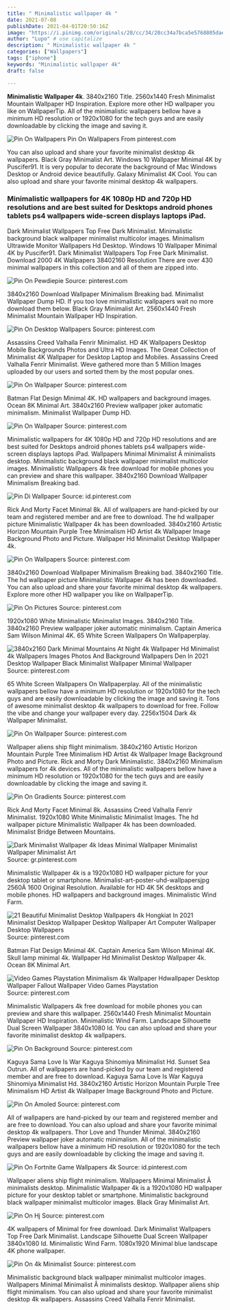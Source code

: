 ```yaml
---
title: " Minimalistic wallpaper 4k "
date: 2021-07-08
publishDate: 2021-04-01T20:50:16Z
image: "https://i.pinimg.com/originals/28/cc/34/28cc34a7bca5e5768805dae8a413ac6b.jpg"
author: "Lupo" # use capitalize
description: " Minimalistic wallpaper 4k "
categories: ["Wallpapers"]
tags: ["iphone"]
keywords: "Minimalistic wallpaper 4k"
draft: false

---
```



**Minimalistic Wallpaper 4k**. 3840x2160 Title. 2560x1440 Fresh Minimalist Mountain Wallpaper HD Inspiration. Explore more other HD wallpaper you like on WallpaperTip. All of the minimalistic wallpapers bellow have a minimum HD resolution or 1920x1080 for the tech guys and are easily downloadable by clicking the image and saving it.

![Pin On Wallpapers](https://i.pinimg.com/originals/19/17/45/1917458250669b8b81f7e9f30d34645e.png "Pin On Wallpapers")
Pin On Wallpapers From pinterest.com


You can also upload and share your favorite minimalist desktop 4k wallpapers. Black Gray Minimalist Art. Windows 10 Wallpaper Minimal 4K by Puscifer91. It is very popular to decorate the background of Mac Windows Desktop or Android device beautifully. Galaxy Minimalist 4K Cool. You can also upload and share your favorite minimal desktop 4k wallpapers.

### Minimalistic wallpapers for 4K 1080p HD and 720p HD resolutions and are best suited for Desktops android phones tablets ps4 wallpapers wide-screen displays laptops iPad.

Dark Minimalist Wallpapers Top Free Dark Minimalist. Minimalistic background black wallpaper minimalist multicolor images. Minimalism Ultrawide Monitor Wallpapers Hd Desktop. Windows 10 Wallpaper Minimal 4K by Puscifer91. Dark Minimalist Wallpapers Top Free Dark Minimalist. Download 2000 4K Wallpapers 38402160 Resolution There are over 430 minimal wallpapers in this collection and all of them are zipped into.


![Pin On Pewdiepie](https://i.pinimg.com/originals/cd/25/d1/cd25d14c9959c734840a5e7597a9b9b1.jpg "Pin On Pewdiepie")
Source: pinterest.com

3840x2160 Download Wallpaper Minimalism Breaking bad. Minimalist Wallpaper Dump HD. If you too love minimalistic wallpapers wait no more download them below. Black Gray Minimalist Art. 2560x1440 Fresh Minimalist Mountain Wallpaper HD Inspiration.

![Pin On Desktop Wallpapers](https://i.pinimg.com/originals/9f/c2/82/9fc282afca7d370d15ff428a694106e8.jpg "Pin On Desktop Wallpapers")
Source: pinterest.com

Assassins Creed Valhalla Fenrir Minimalist. HD 4K Wallpapers Desktop Mobile Backgrounds Photos and Ultra HD Images. The Great Collection of Minimalist 4K Wallpaper for Desktop Laptop and Mobiles. Assassins Creed Valhalla Fenrir Minimalist. Weve gathered more than 5 Million Images uploaded by our users and sorted them by the most popular ones.

![Pin On Wallpaper](https://i.pinimg.com/originals/3c/d4/2c/3cd42cd5f2e04915123fc67a0712673b.jpg "Pin On Wallpaper")
Source: pinterest.com

Batman Flat Design Minimal 4K. HD wallpapers and background images. Ocean 8K Minimal Art. 3840x2160 Preview wallpaper joker automatic minimalism. Minimalist Wallpaper Dump HD.

![Pin On Wallpaper](https://i.pinimg.com/originals/ef/12/d6/ef12d618596f71ee17960088b26c7d7a.jpg "Pin On Wallpaper")
Source: pinterest.com

Minimalistic wallpapers for 4K 1080p HD and 720p HD resolutions and are best suited for Desktops android phones tablets ps4 wallpapers wide-screen displays laptops iPad. Wallpapers Minimal Minimalist Â minimalists desktop. Minimalistic background black wallpaper minimalist multicolor images. Minimalistic Wallpapers 4k free download for mobile phones you can preview and share this wallpaper. 3840x2160 Download Wallpaper Minimalism Breaking bad.

![Pin Di Wallpaper](https://i.pinimg.com/originals/24/6b/be/246bbe8a7dbf3d0f29bc32e6c529b314.png "Pin Di Wallpaper")
Source: id.pinterest.com

Rick And Morty Facet Minimal 8k. All of wallpapers are hand-picked by our team and registered member and are free to download. The hd wallpaper picture Minimalistic Wallpaper 4k has been downloaded. 3840x2160 Artistic Horizon Mountain Purple Tree Minimalism HD Artist 4k Wallpaper Image Background Photo and Picture. Wallpaper Hd Minimalist Desktop Wallpaper 4k.

![Pin On Wallpapers](https://i.pinimg.com/originals/19/17/45/1917458250669b8b81f7e9f30d34645e.png "Pin On Wallpapers")
Source: pinterest.com

3840x2160 Download Wallpaper Minimalism Breaking bad. 3840x2160 Title. The hd wallpaper picture Minimalistic Wallpaper 4k has been downloaded. You can also upload and share your favorite minimal desktop 4k wallpapers. Explore more other HD wallpaper you like on WallpaperTip.

![Pin On Pictures](https://i.pinimg.com/736x/99/a5/fc/99a5fcd40038a88b358be5f2cffa442a.jpg "Pin On Pictures")
Source: pinterest.com

1920x1080 White Minimalistic Minimalist Images. 3840x2160 Title. 3840x2160 Preview wallpaper joker automatic minimalism. Captain America Sam Wilson Minimal 4K. 65 White Screen Wallpapers On Wallpaperplay.

![3840x2160 Dark Minimal Mountains At Night 4k Wallpaper Hd Minimalist 4k Wallpapers Images Photos And Background Wallpapers Den In 2021 Desktop Wallpaper Black Minimalist Wallpaper Minimal Wallpaper](https://i.pinimg.com/736x/2f/36/ce/2f36cef13b6351d45d1b99a16f894033.jpg "3840x2160 Dark Minimal Mountains At Night 4k Wallpaper Hd Minimalist 4k Wallpapers Images Photos And Background Wallpapers Den In 2021 Desktop Wallpaper Black Minimalist Wallpaper Minimal Wallpaper")
Source: pinterest.com

65 White Screen Wallpapers On Wallpaperplay. All of the minimalistic wallpapers bellow have a minimum HD resolution or 1920x1080 for the tech guys and are easily downloadable by clicking the image and saving it. Tons of awesome minimalist desktop 4k wallpapers to download for free. Follow the vibe and change your wallpaper every day. 2256x1504 Dark 4k Wallpaper Minimalist.

![Pin On Wallpaper](https://i.pinimg.com/originals/03/fb/ca/03fbca5039e873c6cb4913c23c7f5f8c.jpg "Pin On Wallpaper")
Source: pinterest.com

Wallpaper aliens ship flight minimalism. 3840x2160 Artistic Horizon Mountain Purple Tree Minimalism HD Artist 4k Wallpaper Image Background Photo and Picture. Rick and Morty Dark Minimalistic. 3840x2160 Minimalism wallpapers for 4k devices. All of the minimalistic wallpapers bellow have a minimum HD resolution or 1920x1080 for the tech guys and are easily downloadable by clicking the image and saving it.

![Pin On Gradients](https://i.pinimg.com/originals/b6/38/38/b63838fde6a7fc5b1df6d2834ebf60eb.jpg "Pin On Gradients")
Source: pinterest.com

Rick And Morty Facet Minimal 8k. Assassins Creed Valhalla Fenrir Minimalist. 1920x1080 White Minimalistic Minimalist Images. The hd wallpaper picture Minimalistic Wallpaper 4k has been downloaded. Minimalist Bridge Between Mountains.

![Dark Minimalist Wallpaper 4k Ideas Minimal Wallpaper Minimalist Wallpaper Minimalist Art](https://i.pinimg.com/originals/b0/8b/84/b08b8418f4e7beb736978e16ae7489f8.jpg "Dark Minimalist Wallpaper 4k Ideas Minimal Wallpaper Minimalist Wallpaper Minimalist Art")
Source: gr.pinterest.com

Minimalistic Wallpaper 4k is a 1920x1080 HD wallpaper picture for your desktop tablet or smartphone. Minimalist-art-poster-uhd-wallpapersjpg 2560Ã 1600 Original Resolution. Available for HD 4K 5K desktops and mobile phones. HD wallpapers and background images. Minimalistic Wind Farm.

![21 Beautiful Minimalist Desktop Wallpapers 4k Hongkiat In 2021 Minimalist Desktop Wallpaper Desktop Wallpaper Art Computer Wallpaper Desktop Wallpapers](https://i.pinimg.com/originals/66/02/d5/6602d5a05b439f135f7e809293bb4c8a.jpg "21 Beautiful Minimalist Desktop Wallpapers 4k Hongkiat In 2021 Minimalist Desktop Wallpaper Desktop Wallpaper Art Computer Wallpaper Desktop Wallpapers")
Source: pinterest.com

Batman Flat Design Minimal 4K. Captain America Sam Wilson Minimal 4K. Skull lamp minimal 4k. Wallpaper Hd Minimalist Desktop Wallpaper 4k. Ocean 8K Minimal Art.

![Video Games Playstation Minimalism 4k Wallpaper Hdwallpaper Desktop Wallpaper Fallout Wallpaper Video Games Playstation](https://i.pinimg.com/originals/2c/b0/ec/2cb0ec6343bc90ed2377cbe165096980.jpg "Video Games Playstation Minimalism 4k Wallpaper Hdwallpaper Desktop Wallpaper Fallout Wallpaper Video Games Playstation")
Source: pinterest.com

Minimalistic Wallpapers 4k free download for mobile phones you can preview and share this wallpaper. 2560x1440 Fresh Minimalist Mountain Wallpaper HD Inspiration. Minimalistic Wind Farm. Landscape Silhouette Dual Screen Wallpaper 3840x1080 Id. You can also upload and share your favorite minimalist desktop 4k wallpapers.

![Pin On Background](https://i.pinimg.com/originals/df/b4/52/dfb4527493c3b76e27642b61b4f3d0f9.jpg "Pin On Background")
Source: pinterest.com

Kaguya Sama Love Is War Kaguya Shinomiya Minimalist Hd. Sunset Sea Outrun. All of wallpapers are hand-picked by our team and registered member and are free to download. Kaguya Sama Love Is War Kaguya Shinomiya Minimalist Hd. 3840x2160 Artistic Horizon Mountain Purple Tree Minimalism HD Artist 4k Wallpaper Image Background Photo and Picture.

![Pin On Amoled](https://i.pinimg.com/originals/1f/a3/8e/1fa38ee20c17e41f514e450897048271.jpg "Pin On Amoled")
Source: pinterest.com

All of wallpapers are hand-picked by our team and registered member and are free to download. You can also upload and share your favorite minimal desktop 4k wallpapers. Thor Love and Thunder Minimal. 3840x2160 Preview wallpaper joker automatic minimalism. All of the minimalistic wallpapers bellow have a minimum HD resolution or 1920x1080 for the tech guys and are easily downloadable by clicking the image and saving it.

![Pin On Fortnite Game Wallpapers 4k](https://i.pinimg.com/originals/8d/24/40/8d24406eb94ee1d43c6e9689411549ea.jpg "Pin On Fortnite Game Wallpapers 4k")
Source: id.pinterest.com

Wallpaper aliens ship flight minimalism. Wallpapers Minimal Minimalist Â minimalists desktop. Minimalistic Wallpaper 4k is a 1920x1080 HD wallpaper picture for your desktop tablet or smartphone. Minimalistic background black wallpaper minimalist multicolor images. Black Gray Minimalist Art.

![Pin On Hj](https://i.pinimg.com/originals/3b/8a/d2/3b8ad2c7b1be2caf24321c852103598a.jpg "Pin On Hj")
Source: pinterest.com

4K wallpapers of Minimal for free download. Dark Minimalist Wallpapers Top Free Dark Minimalist. Landscape Silhouette Dual Screen Wallpaper 3840x1080 Id. Minimalistic Wind Farm. 1080x1920 Minimal blue landscape 4K phone wallpaper.

![Pin On 4k Minimalist](https://i.pinimg.com/originals/28/cc/34/28cc34a7bca5e5768805dae8a413ac6b.jpg "Pin On 4k Minimalist")
Source: pinterest.com

Minimalistic background black wallpaper minimalist multicolor images. Wallpapers Minimal Minimalist Â minimalists desktop. Wallpaper aliens ship flight minimalism. You can also upload and share your favorite minimalist desktop 4k wallpapers. Assassins Creed Valhalla Fenrir Minimalist.

